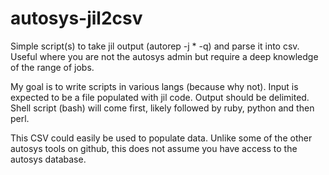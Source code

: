 autosys-jil2csv
===============

Simple script(s) to take jil output (autorep -j * -q) and parse it into csv. Useful where you are not the autosys admin but require a deep knowledge of the range of jobs.

My goal is to write scripts in various langs (because why not). Input is expected to be a file populated with jil code. Output should be delimited. Shell script (bash) will come first, likely followed by ruby, python and then perl.

This CSV could easily be used to populate data. Unlike some of the other autosys tools on github, this does not assume you have access to the autosys database.
